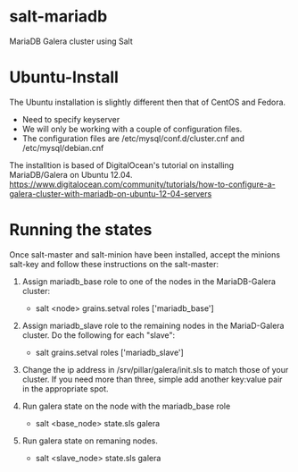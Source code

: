 salt-mariadb
============

MariaDB Galera cluster using Salt


Ubuntu-Install
============

The Ubuntu installation is slightly different then that of CentOS and Fedora. 
* Need to specify keyserver
* We will only be working with a couple of configuration files.
* The configuration files are /etc/mysql/conf.d/cluster.cnf and /etc/mysql/debian.cnf

The installtion is based of DigitalOcean's tutorial on installing MariaDB/Galera on Ubuntu 12.04. 
https://www.digitalocean.com/community/tutorials/how-to-configure-a-galera-cluster-with-mariadb-on-ubuntu-12-04-servers


Running the states
============

Once salt-master and salt-minion have been installed, accept the minions salt-key and follow these instructions on the salt-master: 

1. Assign mariadb_base role to one of the nodes in the MariaDB-Galera cluster: 
	* salt \<node\> grains.setval roles ['mariadb_base']
2. Assign mariadb_slave role to the remaining nodes in the MariaD-Galera cluster. Do the following for each "slave": 
	* salt <node> grains.setval roles ['mariadb_slave']
3. Change the ip address in /srv/pillar/galera/init.sls to match those of your cluster. If you need more than three, simple add another key:value pair in the appropriate spot. 

4. Run galera state on the node with the mariadb_base role
	* salt <base_node> state.sls galera

5. Run galera state on remaning nodes. 
	* salt <slave_node> state.sls galera 



